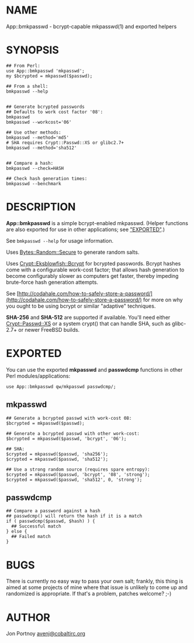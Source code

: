 # NAME

App::bmkpasswd - bcrypt-capable mkpasswd(1) and exported helpers

# SYNOPSIS

    ## From Perl:
    use App::bmkpasswd 'mkpasswd';
    my $bcrypted = mkpasswd($passwd);

    ## From a shell:
    bmkpasswd --help
    

    ## Generate bcrypted passwords
    ## Defaults to work cost factor '08':
    bmkpasswd
    bmkpasswd --workcost='06'

    ## Use other methods:
    bmkpasswd --method='md5'
    # SHA requires Crypt::Passwd::XS or glibc2.7+
    bmkpasswd --method='sha512'
    

    ## Compare a hash:
    bmkpasswd --check=HASH

    ## Check hash generation times:
    bmkpasswd --benchmark

# DESCRIPTION

__App::bmkpasswd__ is a simple bcrypt-enabled mkpasswd. (Helper functions 
are also exported for use in other applications; see ["EXPORTED"](#EXPORTED).)

See `bmkpasswd --help` for usage information.

Uses [Bytes::Random::Secure](http://search.cpan.org/perldoc?Bytes::Random::Secure) to generate random salts.

Uses [Crypt::Eksblowfish::Bcrypt](http://search.cpan.org/perldoc?Crypt::Eksblowfish::Bcrypt) for bcrypted passwords. Bcrypt hashes 
come with a configurable work-cost factor; that allows hash generation 
to become configurably slower as computers get faster, thereby 
impeding brute-force hash generation attempts.

See [http://codahale.com/how-to-safely-store-a-password/](http://codahale.com/how-to-safely-store-a-password/) for more 
on why you ought to be using bcrypt or similar "adaptive" techniques.

__SHA-256__ and __SHA-512__ are supported if available. You'll need 
either [Crypt::Passwd::XS](http://search.cpan.org/perldoc?Crypt::Passwd::XS) or a system crypt() that can handle SHA, 
such as glibc-2.7+ or newer FreeBSD builds.

# EXPORTED

You can use the exported __mkpasswd__ and __passwdcmp__ functions in 
other Perl modules/applications:

    use App::bmkpasswd qw/mkpasswd passwdcmp/;

## mkpasswd

    ## Generate a bcrypted passwd with work-cost 08:
    $bcrypted = mkpasswd($passwd);

    ## Generate a bcrypted passwd with other work-cost:
    $bcrypted = mkpasswd($passwd, 'bcrypt', '06');

    ## SHA:
    $crypted = mkpasswd($passwd, 'sha256');
    $crypted = mkpasswd($passwd, 'sha512');

    ## Use a strong random source (requires spare entropy):
    $crypted = mkpasswd($passwd, 'bcrypt', '08', 'strong');
    $crypted = mkpasswd($passwd, 'sha512', 0, 'strong');

## passwdcmp

    ## Compare a password against a hash
    ## passwdcmp() will return the hash if it is a match
    if ( passwdcmp($passwd, $hash) ) {
      ## Successful match
    } else {
      ## Failed match
    }

# BUGS

There is currently no easy way to pass your own salt; frankly, 
this thing is aimed at some projects of mine where that issue is 
unlikely to come up and randomized is appropriate. If that's a problem, 
patches welcome? ;-)

# AUTHOR

Jon Portnoy <avenj@cobaltirc.org>
